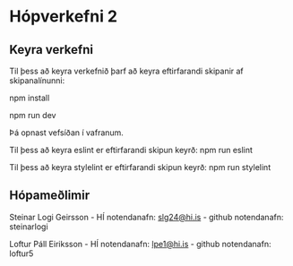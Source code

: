 # Hópverkefni 2

## Keyra verkefni

Til þess að keyra verkefnið þarf að keyra eftirfarandi skipanir af skipanalínunni:

npm install

npm run dev

Þá opnast vefsíðan í vafranum.

Til þess að keyra eslint er eftirfarandi skipun keyrð:
npm run eslint

Til þess að keyra stylelint er eftirfarandi skipun keyrð:
npm run stylelint

## Hópameðlimir

Steinar Logi Geirsson - HÍ notendanafn: slg24@hi.is - github notendanafn: steinarlogi

Loftur Páll Eiriksson - HÍ notendanafn: lpe1@hi.is - github notendanafn: loftur5
